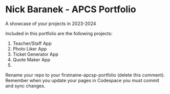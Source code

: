 # Nick Baranek - APCS Portfolio
A showcase of your projects in 2023-2024

Included in this portfolio are the following projects:

1. Teacher/Staff App
1. Photo Liker App
1. Ticket Generator App
1. Quote Maker App
1. 

Rename your repo to your firstname-apcsp-portfolio (delete this comment).  
Remember when you update your pages in Codespace you must commit and sync changes.